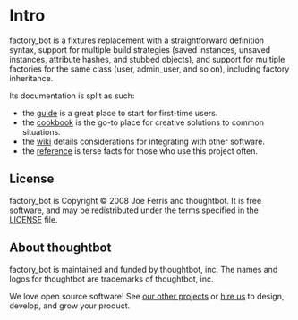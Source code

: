 # Intro

factory_bot is a fixtures replacement with a straightforward definition syntax,
support for multiple build strategies (saved instances, unsaved instances,
attribute hashes, and stubbed objects), and support for multiple factories for
the same class (user, admin_user, and so on), including factory inheritance.

Its documentation is split as such:

- the [guide](setup/summary.md) is a great place to start for first-time users.
- the [cookbook](cookbook/has_many-associations.md) is the go-to place for creative solutions to common situations.
- the [wiki](https://github.com/thoughtbot/factory_bot/wiki) details considerations for integrating with other software.
- the [reference](ref/build-strategies.md) is terse facts for those who use this project often.

## License

factory_bot is Copyright © 2008 Joe Ferris and thoughtbot. It is free
software, and may be redistributed under the terms specified in the
[LICENSE] file.

[LICENSE]: https://github.com/thoughtbot/factory_bot/blob/main/LICENSE

## About thoughtbot

factory_bot is maintained and funded by thoughtbot, inc.
The names and logos for thoughtbot are trademarks of thoughtbot, inc.

We love open source software!
See [our other projects][community] or
[hire us][hire] to design, develop, and grow your product.

[community]: https://thoughtbot.com/community?utm_source=github
[hire]: https://thoughtbot.com/hire-us?utm_source=github
